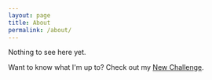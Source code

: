 ```yaml
---
layout: page
title: About
permalink: /about/
---
```


Nothing to see here yet.

Want to know what I'm up to? Check out my [New Challenge][nc].

[nc]: http://blog.ariari.io/newchallenge

